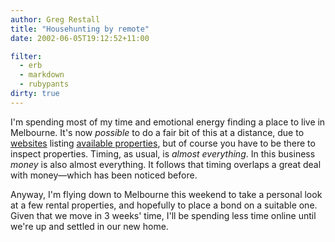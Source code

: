 ```yaml
---
author: Greg Restall
title: "Househunting by remote"
date: 2002-06-05T19:12:52+11:00

filter:
  - erb
  - markdown
  - rubypants
dirty: true
---
```


<p>I'm spending most of my time and emotional energy finding a place to live in Melbourne.  It's now <em>possible</em> to do a fair bit of this at a distance, due to <a href="http://www.realestate.com.au/">websites</a> listing <a href="http://www.realestateview.com.au/">available properties</a>, but of course you have to be there to inspect properties.  Timing, as usual, is <em>almost everything</em>.  In this business <em>money</em> is also almost everything.  It follows that timing overlaps a great deal with money&mdash;which has been noticed before.</p>
<p>Anyway, I'm flying down to Melbourne this weekend to take a personal look at a few rental properties, and hopefully to place a bond on a suitable one.  Given that we move in 3 weeks' time, I'll be spending less time online until we're up and settled in our new home.</p>


